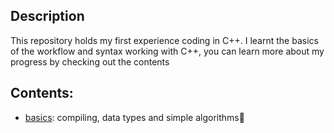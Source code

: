 ## Description

This repository holds my first experience coding in C++. I learnt the basics of the workflow and syntax working with C++, you can learn more about my progress by checking out the contents

## Contents:

* [basics](01-basics/): compiling, data types and simple algorithms
